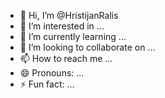 - 👋 Hi, I’m @HristijanRalis
- 👀 I’m interested in ...
- 🌱 I’m currently learning ...
- 💞️ I’m looking to collaborate on ...
- 📫 How to reach me ...
- 😄 Pronouns: ...
- ⚡ Fun fact: ...

<!---
HristijanRalis/HristijanRalis is a ✨ special ✨ repository because its `README.md` (this file) appears on your GitHub profile.
You can click the Preview link to take a look at your changes.
--->
